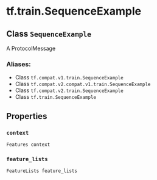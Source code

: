 <div itemscope itemtype="http://developers.google.com/ReferenceObject">
<meta itemprop="name" content="tf.train.SequenceExample" />
<meta itemprop="path" content="Stable" />
<meta itemprop="property" content="context"/>
<meta itemprop="property" content="feature_lists"/>
</div>

# tf.train.SequenceExample

## Class `SequenceExample`

A ProtocolMessage



### Aliases:

* Class `tf.compat.v1.train.SequenceExample`
* Class `tf.compat.v2.compat.v1.train.SequenceExample`
* Class `tf.compat.v2.train.SequenceExample`
* Class `tf.train.SequenceExample`

<!-- Placeholder for "Used in" -->


## Properties

<h3 id="context"><code>context</code></h3>

`Features context`


<h3 id="feature_lists"><code>feature_lists</code></h3>

`FeatureLists feature_lists`




